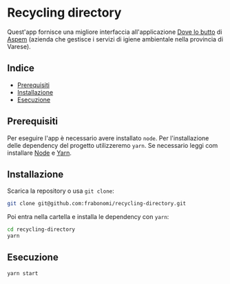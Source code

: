 # Recycling directory

Quest'app fornisce una migliore interfaccia all'applicazione [Dove lo butto](http://www.aspem.it/asp/cms/aspem/comunicazione/dovelobutto/) di [Aspem](http://www.aspem.it/asp/cms/aspem/azienda/index.html) (azienda che gestisce i servizi di igiene ambientale nella provincia di Varese).

## Indice

- [Prerequisiti](#prerequisiti)
- [Installazione](#installazione)
- [Esecuzione](#esecuzione)

## Prerequisiti

Per eseguire l'app è necessario avere installato `node`. Per l'installazione delle dependency del progetto utilizzeremo `yarn`. Se necessario leggi com installare [Node](https://nodejs.org/en/download/) e [Yarn](https://yarnpkg.com/lang/en/docs/install/).

## Installazione

Scarica la repository o usa `git clone`:

```sh
git clone git@github.com:frabonomi/recycling-directory.git 
```

Poi entra nella cartella e installa le dependency con `yarn`:

```sh
cd recycling-directory
yarn
```

## Esecuzione

```sh
yarn start
```
